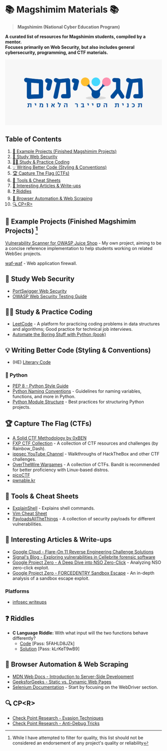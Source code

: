# 📚 Magshimim Materials 📚

> **Magshimim (National Cyber Education Program)**

**A curated list of resources for Magshimim students, compiled by a mentor.<br>Focuses primarily on Web Security, but also includes general cybersecurity, programming, and CTF materials.**

![alt text](image.jpg)

## Table of Contents

1. [📂 Example Projects (Finished Magshimim Projects)](#📂-example-projects-finished-magshimim-projects)
2. [🔐 Study Web Security](#🔐-study-web-security)
3. [👨‍💻 Study & Practice Coding](#👨‍💻-study--practice-coding)
4. [💡 Writing Better Code (Styling & Conventions)](#💡-writing-better-code-styling--conventions)
5. [🏆 Capture The Flag (CTFs)](#🏆-capture-the-flag-ctfs)
6. [🔧 Tools & Cheat Sheets](#🔧-tools--cheat-sheets)
7. [📄 Interesting Articles & Write-ups](#📄-interesting-articles--write-ups)
8. [❓ Riddles](#❓-riddles)
9. [🤖 Browser Automation & Web Scraping](#🤖-browser-automation--web-scraping)
10. [🔍 CP\<R\>](#🔍-cpr)

## 📂 Example Projects (Finished Magshimim Projects) [^1]

[Vulnerability Scanner for OWASP Juice Shop](https://github.com/MyNameIsHeart/owasp_juice_shop_vulnerability_scanner) - My own project, aiming to be a concise reference implementation to help students working on related WebSec projects.

[waf-waf](https://github.com/N-R-technologies/waf-waf) - Web application firewall.

## 🔐 Study Web Security
- [PortSwigger Web Security](https://portswigger.net/web-security)
- [OWASP Web Security Testing Guide](https://owasp.org/www-project-web-security-testing-guide/stable/)

## 👨‍💻 Study & Practice Coding

- [LeetCode](https://leetcode.com/) - A platform for practicing coding problems in data structures and algorithms; Good practice for technical job interviews.
- [Automate the Boring Stuff with Python (book)](https://automatetheboringstuff.com/#toc)

## 💡 Writing Better Code (Styling & Conventions)

- (HE) [Literary Code](https://www.geektime.co.il/literary-code/)
### 🐍 Python
 - [PEP 8 - Python Style Guide](https://peps.python.org/pep-0008/)
- [Python Naming Conventions](https://www.geeksforgeeks.org/python-naming-conventions/) - Guidelines for naming variables, functions, and more in Python.
- [Python Module Structure](https://docs.python-guide.org/writing/structure/#modules) - Best practices for structuring Python projects.

## 🏆 Capture The Flag (CTFs)
- [A Solid CTF Methodology by 0xBEN](https://benheater.com/my-ctf-methodology/)
- [FXP CTF Collection](https://www.fxp.co.il/showthread.php?t=17474110) - A collection of CTF resources and challenges (by Rainbow_Dash).
- [ippsec YouTube Channel](https://www.youtube.com/@ippsec/videos) - Walkthroughs of HackTheBox and other CTF challenges.
- [OverTheWire Wargames](https://overthewire.org/wargames/) - A collection of CTFs. Bandit is recommended for better proficiency with Linux-based distros.
- [picoCTF](https://picoctf.org/)
- [pwnable.kr](http://pwnable.kr/)

## 🔧 Tools & Cheat Sheets
- [ExplainShell](https://explainshell.com/) - Explains shell commands.
- [Vim Cheat Sheet](https://vim.rtorr.com/)
- [PayloadsAllTheThings](https://github.com/swisskyrepo/PayloadsAllTheThings) - A collection of security payloads for different vulnerabilities.

## 📄 Interesting Articles & Write-ups
- [Google Cloud - Flare-On 11 Reverse Engineering Challenge Solutions](https://cloud.google.com/blog/topics/threat-intelligence/flareon-11-challenge-solutions)
- [Signal's Blog - Exploring vulnerabilities in Cellebrite forensic software](https://signal.org/blog/cellebrite-vulnerabilities/)
- [Google Project Zero - A Deep Dive into NSO Zero-Click](https://googleprojectzero.blogspot.com/2021/12/a-deep-dive-into-nso-zero-click.html) - Analyzing NSO zero-click exploit.
- [Google Project Zero - FORCEDENTRY Sandbox Escape](https://googleprojectzero.blogspot.com/2022/03/forcedentry-sandbox-escape.html) - An in-depth analysis of a sandbox escape exploit.
### Platforms
- [infosec writeups](https://infosecwriteups.com/)

## ❓ Riddles
- **C Language Riddle:** With what input will the two functions behave differently?
  - [Code](https://pastebin.com/iGSmYCYN) [Pass: 5FAHLD8JZk]
  - [Solution](https://pastebin.com/NJyYuQQw) [Pass: kLrKeT9wB9]

## 🤖 Browser Automation & Web Scraping

- [MDN Web Docs - Introduction to Server-Side Development](https://developer.mozilla.org/en-US/docs/Learn_web_development/Extensions/Server-side/First_steps/Introduction)
- [GeeksforGeeks - Static vs. Dynamic Web Pages](https://www.geeksforgeeks.org/difference-between-static-and-dynamic-web-pages/)
- [Selenium Documentation](https://www.selenium.dev/documentation/) - Start by focusing on the WebDriver section.

## 🔍 CP\<R\>
- [Check Point Research - Evasion Techniques](https://evasions.checkpoint.com/)
- [Check Point Research - Anti-Debug Tricks](https://anti-debug.checkpoint.com/)

[^1]: While I have attempted to filter for quality, this list should not be considered an endorsement of any project's quality or reliability
